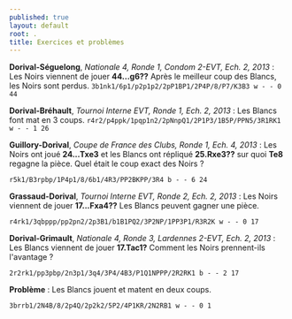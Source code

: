 ```yaml
---
published: true
layout: default
root: .
title: Exercices et problèmes
---
```


**Dorival-Séguelong**, _Nationale 4, Ronde 1, Condom 2-EVT, Ech. 2, 2013_ : Les Noirs viennent de jouer **44...g6??** Après le meilleur coup des Blancs, les Noirs sont perdus.
`3b1nk1/6p1/p2p1p2/2pP1BP1/2P4P/8/P7/K3B3 w - - 0 44`


**Dorival-Bréhault**, _Tournoi Interne EVT, Ronde 1, Ech. 2, 2013_ : Les Blancs font mat en 3 coups.
`r4r2/p4ppk/1pqp1n2/2pNnpQ1/2P1P3/1B5P/PPN5/3R1RK1 w - - 1 26`


**Guillory-Dorival**, _Coupe de France des Clubs, Ronde 1, Ech. 4, 2013_ : Les Noirs ont joué **24...Txe3** et les Blancs ont répliqué **25.Rxe3??** sur quoi **Te8** regagne la pièce. Quel était le coup exact des Noirs ?

`r5k1/B3rpbp/1P4p1/8/6b1/4R3/PP2BKPP/3R4 b - - 6 24`


**Grassaud-Dorival**, _Tournoi Interne EVT, Ronde 2, Ech. 2, 2013_ : Les Noirs viennent de jouer **17...Fxa4??** Les Blancs peuvent gagner une pièce.

`r4rk1/3qbppp/pp2pn2/2p3B1/b1B1PQ2/3P2NP/1PP3P1/R3R2K w - - 0 17`


**Dorival-Grimault**, _Nationale 4, Ronde 3, Lardennes 2-EVT, Ech. 2, 2013_ : Les Blancs viennent de jouer **17.Tac1?** Comment les Noirs prennent-ils l'avantage ?

`2r2rk1/pp3pbp/2n3p1/3q4/3P4/4B3/P1Q1NPPP/2R2RK1 b - - 2 17`


**Problème** : Les Blancs jouent et matent en deux coups.

`3brrb1/2N4B/8/2p4Q/2p2k2/5P2/4P1KR/2N2RB1 w - - 0 1`